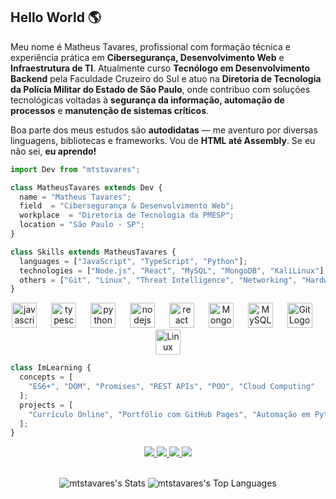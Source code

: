## Hello World 🌎

Meu nome é Matheus Tavares, profissional com formação técnica e experiência prática em **Cibersegurança, Desenvolvimento Web** e **Infraestrutura de TI**. Atualmente curso **Tecnólogo em Desenvolvimento Backend** pela Faculdade Cruzeiro do Sul e atuo na **Diretoria de Tecnologia da Polícia Militar do Estado de São Paulo**, onde contribuo com soluções tecnológicas voltadas à **segurança da informação, automação de processos** e **manutenção de sistemas críticos**.

Boa parte dos meus estudos são **autodidatas** — me aventuro por diversas linguagens, bibliotecas e frameworks. Vou de **HTML até Assembly**. Se eu não sei, **eu aprendo!**

```js
import Dev from "mtstavares";

class MatheusTavares extends Dev {
  name = "Matheus Tavares";
  field  = "Cibersegurança & Desenvolvimento Web";
  workplace  = "Diretoria de Tecnologia da PMESP";
  location = "São Paulo - SP";
}

class Skills extends MatheusTavares {
  languages = ["JavaScript", "TypeScript", "Python"];
  technologies = ["Node.js", "React", "MySQL", "MongoDB", "KaliLinux"];
  others = ["Git", "Linux", "Threat Intelligence", "Networking", "Hardware"];
}
```
<div align="center">
  <img src="https://cdn.jsdelivr.net/gh/devicons/devicon/icons/javascript/javascript-original.svg" height="40" alt="javascript logo"  />
  <img width="15" /> 
  <img src="https://cdn.jsdelivr.net/gh/devicons/devicon/icons/typescript/typescript-original.svg" height="40" alt="typescript logo"  />
  <img width="15" />
  <img src="https://cdn.jsdelivr.net/gh/devicons/devicon/icons/python/python-original.svg" height="40" alt="python logo"  />
  <img width="15" />
  <img src="https://cdn.jsdelivr.net/gh/devicons/devicon/icons/nodejs/nodejs-original.svg" height="40" alt="nodejs logo"  />
  <img width="15" />
  <img src="https://cdn.jsdelivr.net/gh/devicons/devicon/icons/react/react-original.svg" height="40" alt="react logo"  />
  <img width="15" />
  <img src="https://cdn.jsdelivr.net/gh/devicons/devicon@latest/icons/mongodb/mongodb-original.svg" height="40" alt="MongoDB Logo" />
  <img width="15" />
  <img src="https://cdn.jsdelivr.net/gh/devicons/devicon@latest/icons/mysql/mysql-original-wordmark.svg" height="40" alt="MySQL Logo"/>
  <img width="15" />
  <img src="https://cdn.jsdelivr.net/gh/devicons/devicon@latest/icons/git/git-original.svg" height="40" alt="Git Logo"/>
  <img width="15" />
  <img src="https://cdn.jsdelivr.net/gh/devicons/devicon@latest/icons/linux/linux-original.svg" height="40" alt="Linux Logo"/>
        
</div>

```js
class ImLearning {
  concepts = [
    "ES6+", "DOM", "Promises", "REST APIs", "POO", "Cloud Computing"
  ];
  projects = [
    "Currículo Online", "Portfólio com GitHub Pages", "Automação em Python"
  ];
}
```

<div align="center">
  <a href="mailto:mts.tavares01@gmail.com" target="_blank">
    <img src="https://img.shields.io/badge/Gmail-D14836?style=for-the-badge&logo=gmail&logoColor=white" />
  </a>
  <a href="https://www.linkedin.com/in/matheus-tavares-ab3153258" target="_blank">
    <img src="https://img.shields.io/badge/LinkedIn-0077B5?style=for-the-badge&logo=linkedin&logoColor=white" />
  </a>
  <a href="https://wa.me/5519996784443" target="_blank">
    <img src="https://img.shields.io/badge/WhatsApp-25D366?style=for-the-badge&logo=whatsapp&logoColor=white" />
  </a>
  <a href="https://www.instagram.com/mts_tavares" target="_blank">
    <img src="https://img.shields.io/badge/Instagram-E4405F?style=for-the-badge&logo=instagram&logoColor=white" />
  </a>
</div>
<br/>

<div align="center">

  ![mtstavares's Stats](https://github-readme-stats.vercel.app/api?username=mtstavares&theme=vue-dark&show_icons=true&hide_border=true&count_private=true)
![mtstavares's Top Languages](https://github-readme-stats.vercel.app/api/top-langs/?username=mtstavares&theme=vue-dark&show_icons=true&hide_border=true&layout=compact)

</div>


